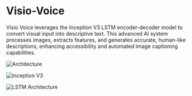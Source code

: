 # Visio-Voice
Visio Voice leverages the Inception V3 LSTM encoder-decoder model to convert visual input into descriptive text. This advanced AI system processes images, extracts features, and generates accurate, human-like descriptions, enhancing accessibility and automated image captioning capabilities.

![Architecture](https://github.com/user-attachments/assets/3840641b-cbc9-4f18-ac86-9602e4159b07)

![Inception V3](https://github.com/user-attachments/assets/3243c962-f2e3-48af-889f-04e419ae2fc7)

![LSTM Architecture](https://github.com/user-attachments/assets/89ff32e7-8e31-4081-972b-86cd76ce851e)

